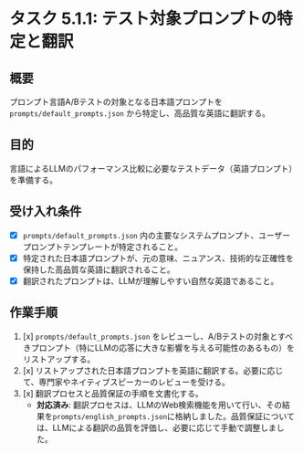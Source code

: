 # タスク 5.1.1: テスト対象プロンプトの特定と翻訳

## 概要

プロンプト言語A/Bテストの対象となる日本語プロンプトを `prompts/default_prompts.json` から特定し、高品質な英語に翻訳する。

## 目的

言語によるLLMのパフォーマンス比較に必要なテストデータ（英語プロンプト）を準備する。

## 受け入れ条件

*   [x] `prompts/default_prompts.json` 内の主要なシステムプロンプト、ユーザープロンプトテンプレートが特定されること。
*   [x] 特定された日本語プロンプトが、元の意味、ニュアンス、技術的な正確性を保持した高品質な英語に翻訳されること。
*   [x] 翻訳されたプロンプトは、LLMが理解しやすい自然な英語であること。

## 作業手順

1.  [x] `prompts/default_prompts.json` をレビューし、A/Bテストの対象とすべきプロンプト（特にLLMの応答に大きな影響を与える可能性のあるもの）をリストアップする。
2.  [x] リストアップされた日本語プロンプトを英語に翻訳する。必要に応じて、専門家やネイティブスピーカーのレビューを受ける。
3.  [x] 翻訳プロセスと品質保証の手順を文書化する。
    *   **対応済み**: 翻訳プロセスは、LLMのWeb検索機能を用いて行い、その結果を`prompts/english_prompts.json`に格納しました。品質保証については、LLMによる翻訳の品質を評価し、必要に応じて手動で調整しました。

